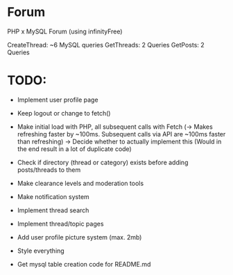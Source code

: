 # Forum

PHP x MySQL Forum (using infinityFree)

CreateThread: ~6 MySQL queries
GetThreads: 2 Queries
GetPosts: 2 Queries

# TODO:

- Implement user profile page
- Keep logout or change to fetch()
- Make initial load with PHP, all subsequent calls with Fetch (-> Makes refreshing faster by ~100ms. Subsequent calls via API are ~100ms faster than refreshing) -> Decide whether to actually implement this (Would in the end result in a lot of duplicate code)
- Check if directory (thread or category) exists before adding posts/threads to them

- Make clearance levels and moderation tools
- Make notification system
- Implement thread search
- Implement thread/topic pages
- Add user profile picture system (max. 2mb)

- Style everything
- Get mysql table creation code for README.md

